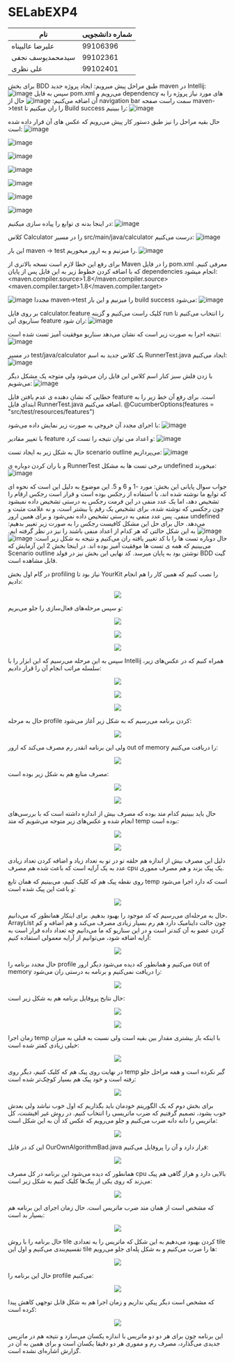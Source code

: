 # SELabEXP4
| نام          | شماره دانشجویی|
| ------------- | ------------- |
| علیرضا عالیپناه                  | 99106396      |
| سیدمحمدیوسف نجفی      | 99102361      |
| علی نظری                        | 99102401      |

برای بخش BDD طبق مراحل پیش میرویم:
ایجاد پروژه جدید maven در Intellij:
![image](https://github.com/user-attachments/assets/3c04e9f8-2a5f-453c-9697-8e36afb74dd6)
سپس به فایل pom.xml می‌رویم و dependency های مورد نیاز پروژه را به آن اضافه می‌کنیم:
![image](https://github.com/user-attachments/assets/c1335d0b-190b-4946-9cf9-69bcd2957dff)
حال از navigation bar سمت راست صفحه maven->test را ران میکنیم تا Build success را ببینیم:
![image](https://github.com/user-attachments/assets/21cebdeb-a711-46c7-b141-33b09c55798e)

حال بقیه مراحل را نیز طبق دستور کار پیش می‌رویم که عکس های آن قرار داده شده است:
![image](https://github.com/user-attachments/assets/7142260d-151c-4090-9302-a97ab38e95ba)

![image](https://github.com/user-attachments/assets/4edbfc3d-8af6-40df-959f-3337368e9d3b)

![image](https://github.com/user-attachments/assets/da8fb2f4-7828-49e5-9239-0aa56fd9bbd2)

![image](https://github.com/user-attachments/assets/58b4124f-008a-467d-97e9-ea3934e5b189)

![image](https://github.com/user-attachments/assets/f7fd81e7-092c-4846-8918-8e22efaedbc3)

![image](https://github.com/user-attachments/assets/9e99bfbe-7ea3-4b21-85ca-b7935e7ce960)

![image](https://github.com/user-attachments/assets/9104c9f1-fb80-44dc-9a7c-3bb0b664c7c0)

در اینجا بدنه ی توابع را پیاده سازی میکنیم:
![image](https://github.com/user-attachments/assets/fa286e5c-f9b4-4889-8ebb-7a7f550f1ca1)

کلاس Calculator را در مسیر src/main/java/calculator درست می‌کنیم:
![image](https://github.com/user-attachments/assets/1f61de84-8bd3-47e6-92eb-860e3744dd60)

این بار maven -> test را میزنیم و به ارور میخوریم.
![image](https://github.com/user-attachments/assets/e7f9e847-a2b2-443a-afe7-be9cdce9c238)

برای رفع این خطا لازم است نسخه بالاتری از Maven را در فایل pom.xml معرفی کنیم. 
که با اضافه کردن خطوط زیر به این فایل پس از پایان dependencies انجام میشود:
<properties>
 <maven.compiler.source>1.8</maven.compiler.source>
 <maven.compiler.target>1.8</maven.compiler.target>
</properties>

![image](https://github.com/user-attachments/assets/64da23a3-6614-4c98-8f9f-7e435e69eb6c)
مجددا maven->test را میزنیم و این بار build success می‌شود:
![image](https://github.com/user-attachments/assets/e2e96693-1b7e-4939-8fcd-2d247388ab61)

بر روی فایل calculator.feature کلیک راست می‌کنیم و گزینه run را انتخاب می‌کنیم تا سناریوی این feature ران شود:
![image](https://github.com/user-attachments/assets/0a327d80-5709-4636-8d85-3341f2e62901)

نتیجه اجرا به صورت زیر است که نشان می‌دهد سناریو موفقیت آمیز تست شده است:
![image](https://github.com/user-attachments/assets/358e394b-604f-4f7c-a08b-16d40311dc6a)


در مسیر test/java/calculator یک کلاس جدید به اسم RunnerTest.java ایجاد می‌کنیم:
![image](https://github.com/user-attachments/assets/23d04fdd-1bad-4e8c-906a-3a953f4bcdfd)

با زدن فلش سبز کنار اسم کلاس این فایل ران می‌شود ولی متوجه یک مشکل دیگر می‌شویم:
![image](https://github.com/user-attachments/assets/fb6d4795-7d5b-440e-b0b8-6211547a16b6)

خطایی که نشان دهنده ی عدم یافتن فایل feature است.
برای رفع آن خط زیر را به ابتدای فایل RunnerTest.java اضافه می‌کنیم.
@CucumberOptions(features = "src/test/resources/features")

با اجرای مجدد آن خروجی به صورت زیر نمایش داده می‌شود:
![image](https://github.com/user-attachments/assets/e9f95ec6-5a02-47f5-ace9-dffa04368bca)

با تغییر مقادیر feature و اعداد می توان نتیجه را تست کرد:
![image](https://github.com/user-attachments/assets/6cb4ba00-066a-49f3-815e-f9b0fe93deab)

حال به شکل زیر به ایجاد تست scenario outline می‌پردازیم:
![image](https://github.com/user-attachments/assets/329d071d-db57-46a3-8c84-df34d7f15f7f)

و با ران کردن دوباره ی RunnerTest برخی تست ها به مشکل undefined میخورند:
![image](https://github.com/user-attachments/assets/10df59ba-5988-41a3-ac15-2ea66fffd635)

جواب سوال پایانی این بخش: 
مورد -1 و 6 و 5.
این موضوع به دلیل این است که نحوه ای که توابع ما نوشته شده اند، با استفاده از رجکس بوده است و قرار است رجکس ارقام را تشخیص دهد، اما یک عدد منفی در این فرمت رجکس به درستی تشخیص داده نمیشود چون رجکسی که نوشته شده، برای تشخیص یک رقم یا بیشتر است، و نه علامت مثبت و منفی. پس عدد منفی به درستی تشخیص داده نمی‌شود و برای همین ارور undefined می‌دهد.
حال برای حل این مشکل کافیست رجکس را به صورت زیر تغییر بدهیم:
![image](https://github.com/user-attachments/assets/214119a4-ac1d-4202-a2f6-0293f184347b)
به این شکل حالتی که هر کدام از اعداد منفی باشند را نیز در نظر گرفته ایم.
حال دوباره تست ها را با کد تغییر یافته ران می‌کنیم و نتیجه به شکل زیر است:
![image](https://github.com/user-attachments/assets/21979bf0-56cd-4c0b-9d40-e08327925064)
می‌بینیم که همه ی تست ها موفقیت آمیز بوده اند.
در اینجا بخش 2 این آزمایش که Scenario outline نوشتن بود به پایان میرسد. کد نهایی این بخش نیز در فولد BDD گیت قابل مشاهده است.





در گام اول بخش 
profiling
نیاز بود تا 
YourKit
را نصب کنیم که همین کار را هم انجام دادیم:

<p align="center">
  <img src="./images/install.png" />
</p>

و سپس مرحله‌های فعال‌سازی را جلو می‌بریم:

<p align="center">
  <img src="./images/activate1.png" />
</p>

<p align="center">
  <img src="./images/activate2.png" />
</p>

<p align="center">
  <img src="./images/activate3.png" />
</p>

سپس به این مرحله می‌رسیم که این ابزار را با 
Intellij
همراه کنیم که در عکس‌های زیر، سلسله مراتب انجام آن را قرار دادیم:

<p align="center">
  <img src="./images/integrate1.png" />
</p>

<p align="center">
  <img src="./images/integrate2.png" />
</p>

<p align="center">
  <img src="./images/integrate3.png" />
</p>

حال به مرحله 
profile 
کردن برنامه می‌رسیم که به شکل زیر آغاز می‌شود:

<p align="center">
  <img src="./images/javacup1.png" />
</p>

ولی این برنامه انقدر رم مصرف می‌کند که ارور
out of memory
را دریافت می‌کنیم:

<p align="center">
  <img src="./images/javacup2.png" />
</p>

مصرف منابع هم به شکل زیر بوده است:

<p align="center">
  <img src="./images/javacup3.png" />
</p>

<p align="center">
  <img src="./images/javacup4.png" />
</p>

حال باید ببینیم کدام متد بوده که مصرف بیش از اندازه داشته است که با بررسی‌های انجام شده و عکس‌های زیر متوجه می‌شویم که متد 
temp
بوده است:

<p align="center">
  <img src="./images/javacup5.png" />
</p>

<p align="center">
  <img src="./images/javacup6.png" />
</p>

دلیل این مصرف بیش از اندازه هم حلقه تو در تو به تعداد زیاد و اضافه کردن تعداد زیادی عدد به یک آرایه است که باعث شده هم مصرف 
cpu
یک پیک بزند و هم مصرف مموری.

روی نقطه پیک هم که کلیک کنیم، می‌بینیم که همان تابع 
temp
است که دارد اجرا می‌شود و باعث این پیک شده است:

<p align="center">
  <img src="./images/javacup7.png" />
</p>

حال به مرحله‌ای می‌رسیم که کد موجود را بهبود بدهیم. برای اینکار همانطور که می‌دانیم، 
ArrayList
چون حالت داینامیک دارد هم رم بسیار زیادی مصرف می‌کند و هم اضافه و کم کردن عضو به آن کندتر است و در این سناریو که ما می‌دانیم چه تعداد داده قرار است به آرایه اضافه شود، می‌توانیم از آرایه معمولی استفاده کنیم:

<p align="center">
  <img src="./images/temp.png" />
</p>

حال مجدد برنامه را 
profile
می‌کنیم و همانطور که دیده می‌شود دیگر ارور
out of memory 
را دریافت نمی‌کنیم و برنامه به درستی ران می‌شود:

<p align="center">
  <img src="./images/javacup8.png" />
</p>

حال نتایح پروفایل برنامه هم به شکل زیر است:

<p align="center">
  <img src="./images/javacup9.png" />
</p>

<p align="center">
  <img src="./images/javacup10.png" />
</p>

زمان اجرا 
temp
با اینکه باز بیشتری مقدار بین بقیه است ولی نسبت به قبلی به میزان خیلی زیادی کمتر شده است:

<p align="center">
  <img src="./images/javacup11.png" />
</p>

در نهایت روی پیک هم که کلیک کنیم، دیگر روی 
temp
گیر نکرده است و همه مراحل جلو رفته است و خود پیک هم بسیار کوچک‌تر شده است:

<p align="center">
  <img src="./images/javacup12.png" />
</p>

برای بخش دوم که یک الگوریتم خودمان باید بگذاریم که اول خوب نباشد ولی بعدش خوب بشود، تصمیم گرفتیم که ضرب ماتریسی را انتخاب کنیم. در روش غیر افیشنت، کل ماتریس را دانه دانه ضرب می‌کنیم و جلو می‌رویم که عکس کد آن به این شکل است:

<p align="center">
  <img src="./images/mul1.png" />
</p>

این کد در فایل
OurOwnAlgorithmBad.java
قرار دارد و آن را پروفایل می‌کنیم:

<p align="center">
  <img src="./images/inefficient1.png" />
</p>

همانطور که دیده می‌شود این برنامه در کل مصرف 
cpu
بالایی دارد و هراز گاهی هم پیک می‌زند که روی یکی از پیک‌ها کلیک کنیم به شکل زیر است:

<p align="center">
  <img src="./images/inefficient3.png" />
</p>

که مشخص است از همان متد ضرب ماتریس است. حال زمان اجرای این برنامه هم بسیار بد است:

<p align="center">
  <img src="./images/inefficient2.png" />
</p>

حال برنامه را با روش 
tile
کردن بهبود می‌دهیم به این شکل که ماتریس را به تعدادی 
tile
تقسیم‌بندی می‌کنیم و اول این 
tile
ها را ضرب می‌کنیم و به شکل پله‌ای جلو می‌رویم:

<p align="center">
  <img src="./images/mul2.png" />
</p>

حال این برنامه را 
profile
می‌کنیم:

<p align="center">
  <img src="./images/efficient1.png" />
</p>

که مشخص است دیگر پیکی نداریم و زمان اجرا هم به شکل قابل توجهی کاهش پیدا کرده است:

<p align="center">
  <img src="./images/efficient2.png" />
</p>

این برنامه چون برای هر دو دو ماتریس با اندازه یکسان می‌سازد و نتیجه هم در ماتریس جدیدی می‌گذارد، مصرف رم و مموری هر دو دقیقا یکسان است و برای همین به آن در گزارش اشاره‌ای نشده است.
